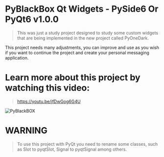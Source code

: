 # PyBlackBox Qt Widgets - PySide6 Or PyQt6 v1.0.0
> This was just a study project designed to study some custom widgets that are being implemented in the new project called PyOneDark.

This project needs many adjustments, you can improve and use as you wish if you want to continue the project and create your personal messaging application.

# Learn more about this project by watching this video:
> https://youtu.be/jfDwGog6G4U

![PyBlackBOX](https://user-images.githubusercontent.com/60605512/119701462-bb95e980-be2a-11eb-8d97-79cd5a8271bd.png)

# WARNING
>To use this project with PyQt you need to rename some classes, such as Slot to pyqtSlot, Signal to pyqtSignal among others.
